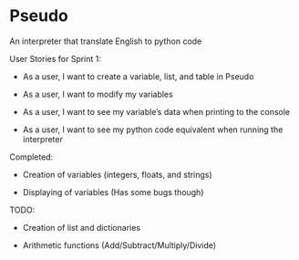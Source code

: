 # Pseudo
An interpreter that translate English to python code

User Stories for Sprint 1:

* As a user, I want to create a variable, list, and table in Pseudo

* As a user, I want to modify my variables

* As a user, I want to see my variable’s data when printing to the console

* As a user, I want to see my python code equivalent when running the interpreter


Completed:

* Creation of variables (integers, floats, and strings)

* Displaying of variables (Has some bugs though)


TODO:

* Creation of list and dictionaries

* Arithmetic functions (Add/Subtract/Multiply/Divide)


